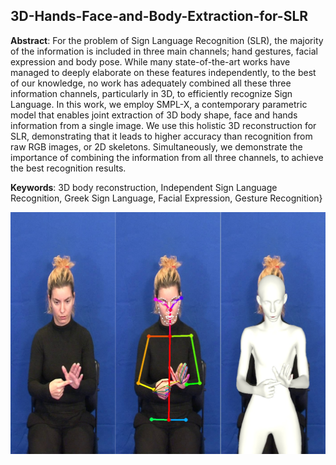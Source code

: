 ## 3D-Hands-Face-and-Body-Extraction-for-SLR

**Abstract**: For the problem of Sign Language Recognition (SLR), the majority of the information is included in three main channels; hand gestures, facial expression and body pose.
While many state-of-the-art works have managed to deeply elaborate on these features independently, to the best of our knowledge, no work has adequately combined all these three information channels, particularly in 3D, to efficiently recognize Sign Language. In this work, we employ SMPL-X, a contemporary parametric model that enables joint extraction of 3D body shape, face and hands information from a single image. 
We use this holistic 3D reconstruction for SLR, demonstrating that it leads to higher accuracy than recognition from raw RGB images, or 2D skeletons.
Simultaneously, we demonstrate the importance of combining the information from all three channels, to achieve the best recognition results. 

**Keywords**: 3D body reconstruction, Independent Sign Language Recognition, Greek Sign Language, Facial Expression, Gesture Recognition}

![k](./images/main.jpg)
